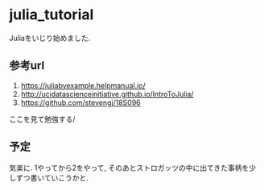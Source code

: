 # julia_tutorial
Juliaをいじり始めました.

## 参考url
1. <https://juliabyexample.helpmanual.io/>
2. <http://ucidatascienceinitiative.github.io/IntroToJulia/>
3. <https://github.com/stevengj/18S096>

ここを見て勉強する/

## 予定
気楽に. 1やってから2をやって, そのあとストロガッツの中に出てきた事柄を少しずつ書いていこうかと.

